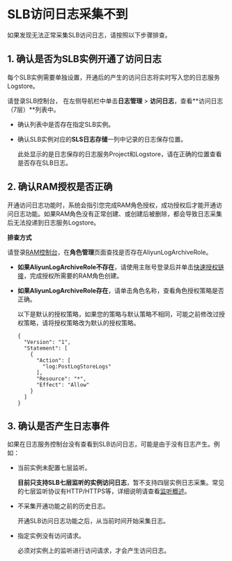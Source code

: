 # SLB访问日志采集不到

如果发现无法正常采集SLB访问日志，请按照以下步骤排查。

## 1. 确认是否为SLB实例开通了访问日志

每个SLB实例需要单独设置，开通后的产生的访问日志将实时写入您的日志服务Logstore。

请登录SLB控制台， 在左侧导航栏中单击**日志管理** \> **访问日志**，查看**访问日志（7层）**列表中。

-   确认列表中是否存在指定SLB实例。
-   确认SLB实例对应的**SLS日志存储**一列中记录的日志保存位置。

    此处显示的是日志保存的日志服务Project和Logstore，请在正确的位置查看是否存在SLB日志。


## 2. 确认RAM授权是否正确

开通访问日志功能时，系统会指引您完成RAM角色授权，成功授权后才能开通访问日志功能。如果RAM角色没有正常创建、或创建后被删除，都会导致日志采集后无法投递到日志服务Logstore。

**排查方式**

请登录[RAM控制台](https://ram.console.aliyun.com/#/role/list)，在**角色管理**页面查找是否存在AliyunLogArchiveRole。

-   **如果AliyunLogArchiveRole不存在**，请使用主账号登录后并单击[快速授权链接](https://ram.console.aliyun.com/#/role/authorize?request=%7B%22Requests%22%3A%20%7B%22request1%22%3A%20%7B%22RoleName%22%3A%20%22AliyunLogArchiveRole%22%2C%20%22TemplateId%22%3A%20%22Archive%22%7D%7D%2C%20%22ReturnUrl%22%3A%20%22https%3A//sls.console.aliyun.com/%22%2C%20%22Service%22%3A%20%22Log%22%7D)，完成授权所需要的RAM角色创建。

-   **如果AliyunLogArchiveRole存在**，请单击角色名称，查看角色授权策略是否正确。

    以下是默认的授权策略，如果您的策略与默认策略不相同，可能之前修改过授权策略，请将授权策略改为默认的授权策略。

    ```
    {
      "Version": "1",
      "Statement": [
        {
          "Action": [
            "log:PostLogStoreLogs"
          ],
          "Resource": "*",
          "Effect": "Allow"
        }
      ]
    }
    ```


## 3. 确认是否产生日志事件

如果在日志服务控制台没有查看到SLB访问日志，可能是由于没有日志产生。例如：

-   当前实例未配置七层监听。

    **目前只支持SLB七层监听的实例访问日志**，暂不支持四层实例日志采集。常见的七层监听协议有HTTP/HTTPS等，详细说明请查看[监听概述](/intl.zh-CN/传统型负载均衡CLB/CLB用户指南/监听/监听概述.md)。

-   不采集开通功能之前的历史日志。

    开通SLB访问日志功能之后，从当前时间开始采集日志。

-   指定实例没有访问请求。

    必须对实例上的监听进行访问请求，才会产生访问日志。


